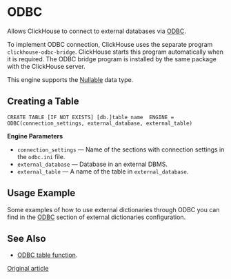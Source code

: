 # ODBC

Allows ClickHouse to connect to external databases via [ODBC](https://en.wikipedia.org/wiki/Open_Database_Connectivity).

To implement ODBC connection, ClickHouse uses the separate program `clickhouse-odbc-bridge`. ClickHouse starts this program automatically when it is required. The ODBC bridge program is installed by the same package with the ClickHouse server.

This engine supports the [Nullable](../../data_types/nullable.md) data type.

## Creating a Table

```
CREATE TABLE [IF NOT EXISTS] [db.]table_name  ENGINE = ODBC(connection_settings, external_database, external_table)
```

**Engine Parameters**

- `connection_settings` — Name of the sections with connection settings in the `odbc.ini` file.
- `external_database` — Database in an external DBMS.
- `external_table` — A name of the table in `external_database`.

## Usage Example

Some examples of how to use external dictionaries through ODBC you can find in the [ODBC](../../query_language/dicts/external_dicts_dict_sources.md#dicts-external_dicts_dict_sources-odbc) section of external dictionaries configuration.

## See Also

- [ODBC table function](../../query_language/table_functions/odbc.md).

[Original article](https://clickhouse.yandex/docs/en/operations/table_engines/jdbc/) <!--hide-->
